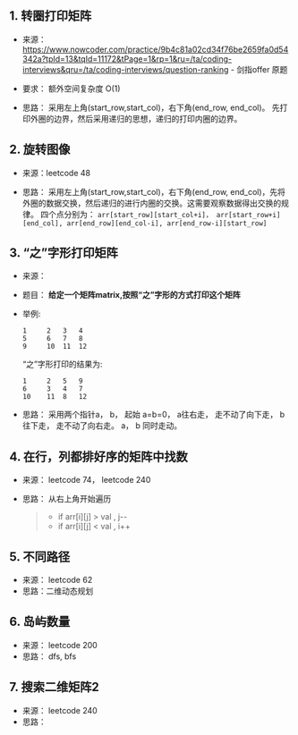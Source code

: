 ## 1. 转圈打印矩阵

- 来源： https://www.nowcoder.com/practice/9b4c81a02cd34f76be2659fa0d54342a?tpId=13&tqId=11172&tPage=1&rp=1&ru=/ta/coding-interviews&qru=/ta/coding-interviews/question-ranking  - 剑指offer 原题

- 要求： 额外空间复杂度 O(1)
- 思路： 采用左上角(start_row,start_col)，右下角(end_row, end_col)。 先打印外圈的边界，然后采用递归的思想，递归的打印内圈的边界。

## 2. 旋转图像

- 来源：leetcode 48

- 思路： 采用左上角(start_row,start_col)，右下角(end_row, end_col)，先将外圈的数据交换，然后递归的进行内圈的交换。这需要观察数据得出交换的规律。
  四个点分别为： `arr[start_row][start_col+i]， arr[start_row+i][end_col], arr[end_row][end_col-i], arr[end_row-i][start_row]`

## 3. “之”字形打印矩阵

- 来源： 
- 题目： **给定一个矩阵matrix,按照“之”字形的方式打印这个矩阵**
- 举例: 
  ```
  1     2   3   4 
  5     6   7   8 
  9     10  11  12
  ```
  “之”字形打印的结果为:
  ```
  1     2   5   9
  6     3   4   7
  10    11  8   12
  ```

- 思路： 采用两个指针a， b， 起始 a=b=0， a往右走， 走不动了向下走， b往下走， 走不动了向右走。 a， b 同时走动。


## 4. 在行，列都排好序的矩阵中找数

- 来源： leetcode 74， leetcode 240

- 思路： 从右上角开始遍历
  > - if arr[i][j] > val , j--
  > - if arr[i][j] < val , i++

## 5. 不同路径

- 来源： leetcode 62
- 思路：二维动态规划


## 6. 岛屿数量

- 来源： leetcode 200
- 思路： dfs, bfs
  
## 7. 搜索二维矩阵2

- 来源： leetcode 240
- 思路： 